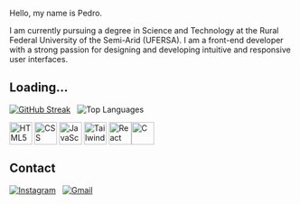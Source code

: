 Hello, my name is Pedro.

I am currently pursuing a degree in Science and Technology at the Rural Federal University of the Semi-Arid (UFERSA).
I am a front-end developer with a strong passion for designing and developing intuitive and responsive user interfaces.

## Loading...


[![GitHub Streak](https://streak-stats.vercel.app/?user=arthurpedr&theme=dark&locale=pt_BR)](https://git.io/streak-stats) &nbsp;
![Top Languages](https://github-readme-stats.vercel.app/api/top-langs/?username=arthurpedr&layout=compact&theme=dark&cache_seconds=3600)


<div style="display: flex;"> 
  <img src="https://cdn.jsdelivr.net/gh/devicons/devicon/icons/html5/html5-original.svg" alt="HTML5" width="40" height="40"/> &nbsp;
  <img src="https://cdn.jsdelivr.net/gh/devicons/devicon/icons/css3/css3-original.svg" alt="CSS" width="40" height="40"/> &nbsp;
  <img src="https://cdn.jsdelivr.net/gh/devicons/devicon/icons/javascript/javascript-original.svg" alt="JavaScript" width="40" height="40"/> &nbsp;
  <img src="https://upload.wikimedia.org/wikipedia/commons/d/d5/Tailwind_CSS_Logo.svg" alt="Tailwind CSS Logo" class="w-6 h-6" width="40" height="40"/>&nbsp;
  <img src="https://img.icons8.com/?size=40&id=Nlsua06Gvxel&format=png" width="40" height="40" alt="React Logo">
  <img src="https://cdn.jsdelivr.net/gh/devicons/devicon/icons/c/c-original.svg" alt="C" width="40" height="40"/>
</div>


## Contact


[![Instagram](https://img.shields.io/badge/Instagram-E4405F?style=for-the-badge&logo=instagram&logoColor=white)](https://www.instagram.com/pedro_marrtins/) &nbsp;
[![Gmail](https://img.shields.io/badge/-Gmail-D14836?style=for-the-badge&logo=Gmail&logoColor=white)](mailto:pedroporteiras@gmail.com)





